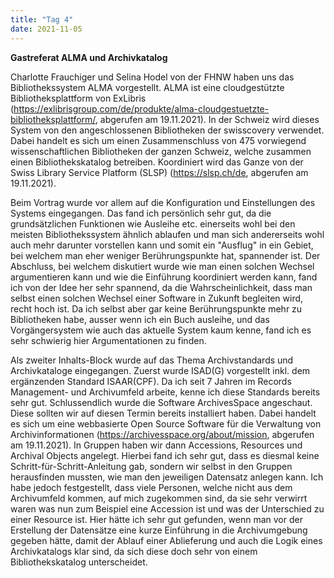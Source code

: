 ```yaml
---
title: "Tag 4"
date: 2021-11-05
---
```


**Gastreferat ALMA und Archivkatalog**

Charlotte Frauchiger und Selina Hodel von der FHNW haben uns das Bibliothekssystem ALMA vorgestellt. ALMA ist eine cloudgestützte Bibliotheksplattform von ExLibris (https://exlibrisgroup.com/de/produkte/alma-cloudgestuetzte-bibliotheksplattform/, abgerufen am 19.11.2021). In der Schweiz wird dieses System von den angeschlossenen Bibliotheken der swisscovery verwendet. Dabei handelt es sich um einen Zusammenschluss von 475 vorwiegend wissenschaftlichen Bibliotheken der ganzen Schweiz, welche zusammen einen Bibliothekskatalog betreiben. Koordiniert wird das Ganze von der Swiss Library Service Platform (SLSP) (https://slsp.ch/de, abgerufen am 19.11.2021). 

Beim Vortrag wurde vor allem auf die Konfiguration und Einstellungen des Systems eingegangen. Das fand ich persönlich sehr gut, da die grundsätzlichen Funktionen wie Ausleihe etc. einerseits wohl bei den meisten Bibliothekssystem ähnlich ablaufen und man sich andererseits wohl auch mehr darunter vorstellen kann und somit ein "Ausflug" in ein Gebiet, bei welchem man eher weniger Berührungspunkte hat, spannender ist. Der Abschluss, bei welchem diskutiert wurde wie man einen solchen Wechsel argumentieren kann und wie die Einführung koordiniert werden kann, fand ich von der Idee her sehr spannend, da die Wahrscheinlichkeit, dass man selbst einen solchen Wechsel einer Software in Zukunft begleiten wird, recht hoch ist. Da ich selbst aber gar keine Berührungspunkte mehr zu Bibliotheken habe, ausser wenn ich ein Buch ausleihe, und das Vorgängersystem wie auch das aktuelle System kaum kenne, fand ich es sehr schwierig hier Argumentationen zu finden.

Als zweiter Inhalts-Block wurde auf das Thema Archivstandards und Archivkataloge eingegangen. Zuerst wurde ISAD(G) vorgestellt inkl. dem ergänzenden Standard ISAAR(CPF). Da ich seit 7 Jahren im Records Management- und Archivumfeld arbeite, kenne ich diese Standards bereits sehr gut. Schlussendlich wurde die Software ArchivesSpace angeschaut. Diese sollten wir auf diesen Termin bereits installiert haben. Dabei handelt es sich um eine webbasierte Open Source Software für die Verwaltung von Archivinformationen (https://archivesspace.org/about/mission, abgerufen am 19.11.2021). In Gruppen haben wir dann Accessions, Resources und Archival Objects angelegt. Hierbei fand ich sehr gut, dass es diesmal keine Schritt-für-Schritt-Anleitung gab, sondern wir selbst in den Gruppen herausfinden mussten, wie man den jeweiligen Datensatz anlegen kann. Ich habe jedoch festgestellt, dass viele Personen, welche nicht aus dem Archivumfeld kommen, auf mich zugekommen sind, da sie sehr verwirrt waren was nun zum Beispiel eine Accession ist und was der Unterschied zu einer Resource ist. Hier hätte ich sehr gut gefunden, wenn man vor der Erstellung der Datensätze eine kurze Einführung in die Archivumgebung gegeben hätte, damit der Ablauf einer Ablieferung und auch die Logik eines Archivkatalogs klar sind, da sich diese doch sehr von einem Bibliothekskatalog unterscheidet. 
